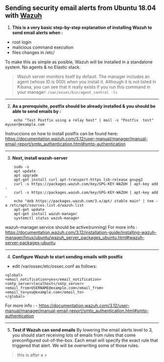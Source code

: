 

## Sending security email alerts from Ubuntu 18.04 with [Wazuh](https://wazuh.com/)  

1. **This is a very basic step-by-step explanation of installing Wazuh to send email alerts when :**
* root login
* malicious command execution
* files changes in /etc/

To make this as simple as posible, Wazuh will be installed in a standalone system. No agents & no Elastic stack.
> Wazuh server monitors itself by default. The manager includes an agent (whose ID is 000) when you install it. Although it is not listed in Kibana, you can see that it really exists if you run this command in your manager: `/var/ossec/bin/agent_control -lc`

---
2. **As a prerequisite, postfix should be already installed & you should be able to send emails by :** 

```
    echo "Test Postfix using a relay host" | mail -s "Postfix  test" myuser@example.com
```

Instruccions on how to install postfix can be found here: https://documentation.wazuh.com/3.12/user-manual/manager/manual-email-report/smtp_authentication.html#smtp-authentication

---
3. **Next, install wazuh-server**

```
    sudo -s
    apt update
    apt upgrade
    apt-get install curl apt-transport-https lsb-release gnupg2
    curl -s https://packages.wazuh.com/key/GPG-KEY-WAZUH | apt-key add -
    curl -s https://packages.wazuh.com/key/GPG-KEY-WAZUH | apt-key add -
    echo "deb https://packages.wazuh.com/3.x/apt/ stable main" | tee -a /etc/apt/sources.list.d/wazuh.list
    apt-get update
    apt-get install wazuh-manager
    systemctl status wazuh-manager
```
wazuh-manager.service should be active(running)
For more info : https://documentation.wazuh.com/3.12/installation-guide/installing-wazuh-manager/linux/ubuntu/wazuh_server_packages_ubuntu.html#wazuh-server-packages-ubuntu

---
4. **Configure Wazuh to start sending emails with postfix**

* edit /var/ossec/etc/ossec.conf as follows:
```
<global>
<email_notification>yes</email_notification>
<smtp_server>localhost</smtp_server>
<email_from>USERNAME@example.com</email_from>
<email_to>you@example.com</email_to>
</global>
```
For more info : - https://documentation.wazuh.com/3.12/user-manual/manager/manual-email-report/smtp_authentication.html#smtp-authentication

---
5. **Test if Wazuh can send emails**
By lowering the email alerts level to 3, you should start receiving lots of emails from rules that come preconfigured out-of-the-box. Each email will specify the exact rule that triggered that alert.  We will be overwriting some of those rules. 
> this is after a >



